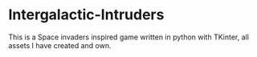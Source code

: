 # Intergalactic-Intruders
This is a Space invaders inspired game written in python with TKinter, all assets I have created and own.
